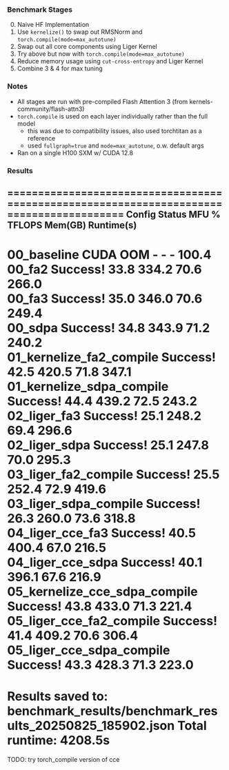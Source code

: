 ### Benchmark Stages
0. Naive HF Implementation
1. Use `kernelize()` to swap out RMSNorm and `torch.compile(mode=max_autotune)`
2. Swap out all core components using Liger Kernel
3. Try above but now with `torch.compile(mode=max_autotune)`
4. Reduce memory usage using `cut-cross-entropy` and Liger Kernel
5. Combine 3 & 4 for max tuning

### Notes
- All stages are run with pre-compiled Flash Attention 3 (from kernels-community/flash-attn3)
- `torch.compile` is used on each layer individually rather than the full model
    - this was due to compatibility issues, also used torchtitan as a reference
    - used `fullgraph=true` and `mode=max_autotune`, o.w. default args
- Ran on a single H100 SXM w/ CUDA 12.8

### Results

=========================================================================================
Config                         Status          MFU %    TFLOPS     Mem(GB)    Runtime(s)  
-----------------------------------------------------------------------------------------
00_baseline                    CUDA OOM        -        -          -          100.4       
00_fa2                         Success!        33.8     334.2      70.6       266.0       
00_fa3                         Success!        35.0     346.0      70.6       249.4       
00_sdpa                        Success!        34.8     343.9      71.2       240.2       
01_kernelize_fa2_compile       Success!        42.5     420.5      71.8       347.1       
01_kernelize_sdpa_compile      Success!        44.4     439.2      72.5       243.2       
02_liger_fa3                   Success!        25.1     248.2      69.4       296.6       
02_liger_sdpa                  Success!        25.1     247.8      70.0       295.3       
03_liger_fa2_compile           Success!        25.5     252.4      72.9       419.6       
03_liger_sdpa_compile          Success!        26.3     260.0      73.6       318.8       
04_liger_cce_fa3               Success!        40.5     400.4      67.0       216.5       
04_liger_cce_sdpa              Success!        40.1     396.1      67.6       216.9       
05_kernelize_cce_sdpa_compile  Success!        43.8     433.0      71.3       221.4       
05_liger_cce_fa2_compile       Success!        41.4     409.2      70.6       306.4       
05_liger_cce_sdpa_compile      Success!        43.3     428.3      71.3       223.0       
=========================================================================================
Results saved to: benchmark_results/benchmark_results_20250825_185902.json
Total runtime: 4208.5s
=========================================================================================

TODO: try torch_compile version of cce